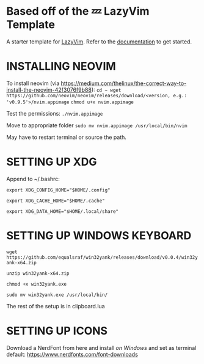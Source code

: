 # Based off of the 💤 LazyVim Template

A starter template for [LazyVim](https://github.com/LazyVim/LazyVim).
Refer to the [documentation](https://lazyvim.github.io/installation) to get started.

# INSTALLING NEOVIM

To install neovim (via https://medium.com/thelinux/the-correct-way-to-install-the-neovim-42f3076f9b88): 
`cd ~ wget https://github.com/neovim/neovim/releases/download/<version, e.g.: 'v0.9.5'>/nvim.appimage`
`chmod u+x nvim.appimage`

Test the permissions: 
`./nvim.appimage`

Move to appropriate folder 
`sudo mv nvim.appimage /usr/local/bin/nvim`

May have to restart terminal or source the path.

# SETTING UP XDG

Append to ~/.bashrc:

`export XDG_CONFIG_HOME="$HOME/.config"`

`export XDG_CACHE_HOME="$HOME/.cache"`

`export XDG_DATA_HOME="$HOME/.local/share"`

# SETTING UP WINDOWS KEYBOARD

`wget https://github.com/equalsraf/win32yank/releases/download/v0.0.4/win32yank-x64.zip`

`unzip win32yank-x64.zip`

`chmod +x win32yank.exe`

`sudo mv win32yank.exe /usr/local/bin/`

The rest of the setup is in clipboard.lua

# SETTING UP ICONS
Download a NerdFont from here and install _on Windows_ and set as terminal default:
https://www.nerdfonts.com/font-downloads
